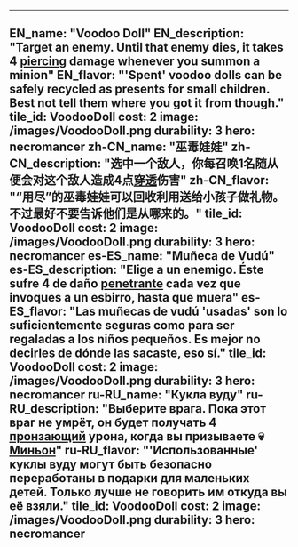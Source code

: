 ---

EN_name: "Voodoo Doll"
EN_description: "Target an enemy. Until that enemy dies, it takes 4 <u>piercing</u> damage whenever you summon a minion"
EN_flavor: "'Spent' voodoo dolls can be safely recycled as presents for small children. Best not tell them where you got it from though."
tile_id: VoodooDoll
cost: 2
image: /images/VoodooDoll.png
durability: 3
hero: necromancer
zh-CN_name: "巫毒娃娃"
zh-CN_description: "选中一个敌人，你每召唤1名随从便会对这个敌人造成4点<u>穿透</u>伤害"
zh-CN_flavor: "“用尽”的巫毒娃娃可以回收利用送给小孩子做礼物。不过最好不要告诉他们是从哪来的。"
tile_id: VoodooDoll
cost: 2
image: /images/VoodooDoll.png
durability: 3
hero: necromancer
es-ES_name: "Muñeca de Vudú"
es-ES_description: "Elige a un enemigo. Éste sufre 4 de daño <u>penetrante</u> cada vez que invoques a un esbirro, hasta que muera"
es-ES_flavor: "Las muñecas de vudú 'usadas' son lo suficientemente seguras como para ser regaladas a los niños pequeños. Es mejor no decirles de dónde las sacaste, eso sí."
tile_id: VoodooDoll
cost: 2
image: /images/VoodooDoll.png
durability: 3
hero: necromancer
ru-RU_name: "Кукла вуду"
ru-RU_description: "Выберите врага. Пока этот враг не умрёт, он будет получать 4 <u>пронзающий</u> урона, когда вы призываете 💀 <u>Миньон</u>"
ru-RU_flavor: "'Использованные' куклы вуду могут быть безопасно переработаны в подарки для маленьких детей. Только лучше не говорить им откуда вы её взяли."
tile_id: VoodooDoll
cost: 2
image: /images/VoodooDoll.png
durability: 3
hero: necromancer
---